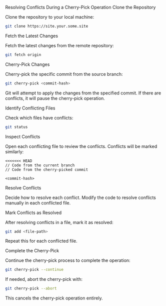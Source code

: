 Resolving Conflicts During a Cherry-Pick Operation
Clone the Repository

Clone the repository to your local machine:

```bash
git clone https://site.your.some.site
```

Fetch the Latest Changes

Fetch the latest changes from the remote repository:

```bash
git fetch origin
```

Cherry-Pick Changes

Cherry-pick the specific commit from the source branch:

```bash
git cherry-pick <commit-hash>
```

Git will attempt to apply the changes from the specified commit. If there are conflicts, it will pause the cherry-pick operation.

Identify Conflicting Files

Check which files have conflicts:

```bash
git status
```

Inspect Conflicts

Open each conflicting file to review the conflicts. Conflicts will be marked similarly:

```plaintext
<<<<<<< HEAD
// Code from the current branch
// Code from the cherry-picked commit

<commit-hash>  
```

Resolve Conflicts

Decide how to resolve each conflict. 
Modify the code to resolve conflicts manually in each conflicted file.

Mark Conflicts as Resolved

After resolving conflicts in a file, mark it as resolved:

```bash
git add <file-path>
```

Repeat this for each conflicted file.

Complete the Cherry-Pick

Continue the cherry-pick process to complete the operation:

```bash
git cherry-pick --continue
```

If needed, abort the cherry-pick with:

```bash
git cherry-pick --abort
```

This cancels the cherry-pick operation entirely.